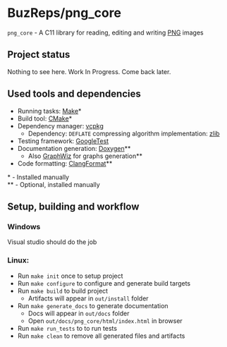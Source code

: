 # BuzReps/png_core

`png_core` - A C11 library for reading, editing and writing [PNG](https://www.w3.org/TR/png-3/) images  

## Project status

Nothing to see here. Work In Progress. Come back later.

## Used tools and dependencies

* Running tasks: [Make](Makefile)*  
* Build tool: [CMake](https://cmake.org)*  
* Dependency manager: [vcpkg](https://vcpkg.io)  
  * Dependency: `DEFLATE` compressing algorithm implementation: [zlib](https://www.zlib.net)  
* Testing framework: [GoogleTest](https://github.com/google/googletest)  
* Documentation generation: [Doxygen](https://www.doxygen.nl)**  
  * Also [GraphWiz](https://graphviz.org/) for graphs generation**  
* Code formatting: [ClangFormat](https://clang.llvm.org/docs/ClangFormat.html)**  

\* - Installed manually  
\** - Optional, installed manually  

## Setup, building and workflow

### Windows

Visual studio should do the job

### Linux:

* Run `make init` once to setup project  
* Run `make configure` to configure and generate build targets  
* Run `make build` to build project  
  * Artifacts will appear in `out/install` folder  
* Run `make generate_docs` to generate documentation  
  * Docs will appear in `out/docs` folder  
  * Open `out/docs/png_core/html/index.html` in browser  
* Run `make run_tests` to to run tests  
* Run `make clean` to remove all generated files and artifacts  
